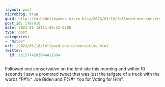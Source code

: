 ```yaml
---
layout: post
microblog: true
guid: http://inthedeltawaves.micro.blog/2023/01/18/followed-one-conservative.html
post_id: 1787910
date: 2023-01-18T11:09:52-0700
type: post
categories:
- "Notes"
url: /2023/01/18/followed-one-conservative.html
twitter:
  id: 1615774283644411904
---
```

<p>Followed one conservative on the bird site this morning and within 10 seconds I saw a promoted tweet that was just the tailgate of a truck with the words “F#%^ Joe Biden and F%#^ You for Voting for Him”.</p>
